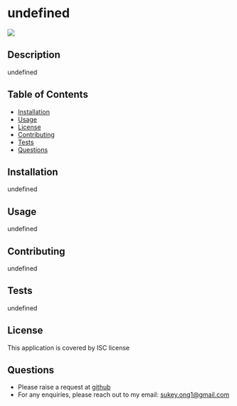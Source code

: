 # undefined
[![](https://img.shields.io/badge/License-ISC-green)](#license)
## Description
undefined
## Table of Contents
* [Installation](#installation)
* [Usage](#usage)
* [License](#license)
* [Contributing](#contributing)
* [Tests](#tests)
* [Questions](#questions)
## Installation
undefined
## Usage
undefined
## Contributing
undefined
## Tests
undefined
## License
This application is covered by ISC license
## Questions
* Please raise a request at [github](https://github.com/undefined)
* For any enquiries, please reach out to my email: sukey.ong1@gmail.com
